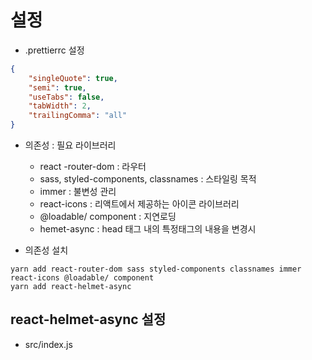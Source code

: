 # 설정

- .prettierrc 설정

```json
{
    "singleQuote": true,
    "semi": true,
    "useTabs": false,
    "tabWidth": 2,
    "trailingComma": "all"
}
```


- 의존성 : 필요 라이브러리
    - react -router-dom : 라우터
    - sass, styled-components, classnames : 스타일링 목적
    - immer : 불변성 관리
    - react-icons : 리액트에서 제공하는 아이콘 라이브러리
    - @loadable/ component : 지연로딩
    - hemet-async : head 태그 내의 특정태그의 내용을 변경시

- 의존성 설치

```
yarn add react-router-dom sass styled-components classnames immer react-icons @loadable/ component
yarn add react-helmet-async
```

## react-helmet-async 설정
-   src/index.js